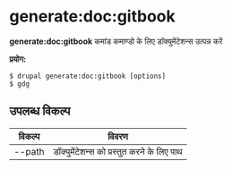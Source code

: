 # generate:doc:gitbook
**generate:doc:gitbook** कमांड कमाण्डो के लिए डॉक्युमेंटेशन्स उत्पन्न करें

**प्रयोग:**
```
$ drupal generate:doc:gitbook [options] 
$ gdg  
```

## उपलब्ध विकल्प
विकल्प | विवरण
-------|-------------
--path | डॉक्युमेंटेशन्स को  प्रस्तुत करने के लिए पाथ
